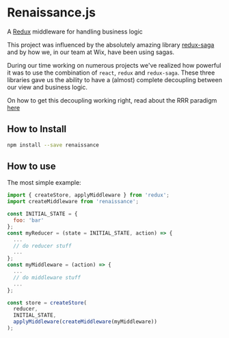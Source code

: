 # Renaissance.js
A [Redux](https://redux.js.org/) middleware for handling business logic

This project was influenced by the absolutely amazing library [redux-saga](https://redux-saga.js.org/)
and by how we, in our team at Wix, have been using sagas.

During our time working on numerous projects we've realized how powerful it was to use the combination of `react`, `redux` and `redux-saga`.
These three libraries gave us the ability to have a (almost) complete decoupling between our view and business logic.

On how to get this decoupling working right, read about the RRR paradigm [here](./RRR.md)

## How to Install
```sh
npm install --save renaissance
```

## How to use
The most simple example:

```javascript
import { createStore, applyMiddleware } from 'redux';
import createMiddleware from 'renaissance';

const INITIAL_STATE = {
  foo: 'bar'
};
const myReducer = (state = INITIAL_STATE, action) => {
  ...
  // do reducer stuff
  ...
};
const myMiddleware = (action) => {
  ...
  // do middleware stuff
  ...
};

const store = createStore(
  reducer,
  INITIAL_STATE,
  applyMiddleware(createMiddleware(myMiddleware))
);
```


